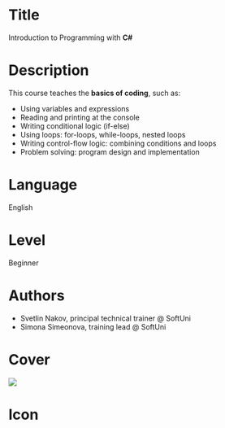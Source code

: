 # Title
Introduction to Programming with **C#**

# Description
This course teaches the **basics of coding**, such as:
 - Using variables and expressions
 - Reading and printing at the console
 - Writing conditional logic (if-else)
 - Using loops: for-loops, while-loops, nested loops
 - Writing control-flow logic: combining conditions and loops
 - Problem solving: program design and implementation

# Language
English

# Level
Beginner

# Authors
 - Svetlin Nakov, principal technical trainer @ SoftUni
 - Simona Simeonova, training lead @ SoftUni

# Cover
![](img/course-icon.png)
# Icon
<!-- ![](img/course-icon.png) -->
